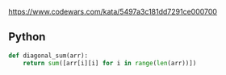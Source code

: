 https://www.codewars.com/kata/5497a3c181dd7291ce000700

## Python
```python
def diagonal_sum(arr):
    return sum([arr[i][i] for i in range(len(arr))])
```